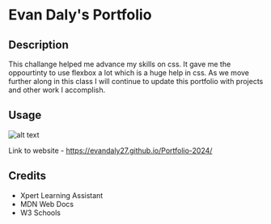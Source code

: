 # Evan Daly's Portfolio

## Description

This challange helped me advance my skills on css. It gave me the oppourtinty to use flexbox a lot which is a huge help in css. As we move further along in this class I will continue to update this portfolio with projects and other work I accomplish.

## Usage

![alt text](/Portfolio-2024/assets/Images/Picture%20of%20portfolio.png)

Link to website - https://evandaly27.github.io/Portfolio-2024/


## Credits
- Xpert Learning Assistant
- MDN Web Docs
- W3 Schools